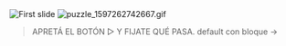 <div class="mu-kindergarten-context-image-slides">
  <img src="https://drive.google.com/uc?export=download&id=1LY1h0gQzwWl8Uxa73C-n1FchFeIuMScx" alt="First slide" class="active">
  <img src="https://raw.githubusercontent.com/MumukiProject/mumuki-guia-gobstones-primeros-programas-kids/master/assets/tutorial2_1.svg" alt="puzzle_1597262742667.gif" width="auto" height="auto">
</div>

<gs-toolbox toolbox-url="https://gobstones.runners.mumuki.io/assets/minimal-kindergarten-toolbox.xml"></gs-toolbox>

<gs-attire attire-url="https://raw.githubusercontent.com/MumukiProject/mumuki-guia-gobstones-primeros-programas-kinder/master/assets/attires/config_1603206432567.json"></gs-attire>


> APRETÁ EL BOTÓN ▷ Y FIJATE QUÉ PASA. default con bloque ->
